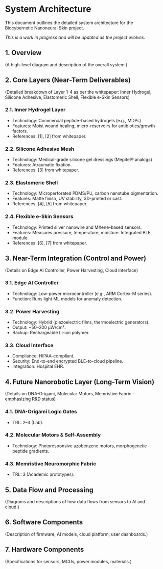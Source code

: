 # System Architecture

This document outlines the detailed system architecture for the Biocybernetic Nanoneural Skin project.

*This is a work in progress and will be updated as the project evolves.*

## 1. Overview

(A high-level diagram and description of the overall system.)

## 2. Core Layers (Near-Term Deliverables)

(Detailed breakdown of Layer 1-4 as per the whitepaper: Inner Hydrogel, Silicone Adhesive, Elastomeric Shell, Flexible e-Skin Sensors)

### 2.1. Inner Hydrogel Layer
   - Technology: Commercial peptide-based hydrogels (e.g., MDPs)
   - Features: Moist wound healing, micro-reservoirs for antibiotics/growth factors.
   - References: [1], [2] from whitepaper.

### 2.2. Silicone Adhesive Mesh
   - Technology: Medical-grade silicone gel dressings (Mepitel® analogs)
   - Features: Atraumatic fixation.
   - References: [3] from whitepaper.

### 2.3. Elastomeric Shell
   - Technology: Microperforated PDMS/PU, carbon nanotube pigmentation.
   - Features: Matte finish, UV stability, 3D-printed or cast.
   - References: [4], [5] from whitepaper.

### 2.4. Flexible e-Skin Sensors
   - Technology: Printed silver nanowire and MXene-based sensors.
   - Features: Measures pressure, temperature, moisture. Integrated BLE module.
   - References: [6], [7] from whitepaper.

## 3. Near-Term Integration (Control and Power)

(Details on Edge AI Controller, Power Harvesting, Cloud Interface)

### 3.1. Edge AI Controller
   - Technology: Low-power microcontroller (e.g., ARM Cortex-M series).
   - Function: Runs light ML models for anomaly detection.

### 3.2. Power Harvesting
   - Technology: Hybrid (piezoelectric films, thermoelectric generators).
   - Output: ~50–200 μW/cm².
   - Backup: Rechargeable Li-ion polymer.

### 3.3. Cloud Interface
   - Compliance: HIPAA-compliant.
   - Security: End-to-end encrypted BLE-to-cloud pipeline.
   - Integration: Hospital EHR.

## 4. Future Nanorobotic Layer (Long-Term Vision)

(Details on DNA-Origami, Molecular Motors, Memristive Fabric - emphasizing R&D status)

### 4.1. DNA-Origami Logic Gates
   - TRL: 2–3 (Lab).

### 4.2. Molecular Motors & Self-Assembly
   - Technology: Photoresponsive azobenzene motors, morphogenetic peptide gradients.

### 4.3. Memristive Neuromorphic Fabric
   - TRL: 3 (Academic prototypes).

## 5. Data Flow and Processing

(Diagrams and descriptions of how data flows from sensors to AI and cloud.)

## 6. Software Components

(Description of firmware, AI models, cloud platform, user dashboards.)

## 7. Hardware Components

(Specifications for sensors, MCUs, power modules, materials.) 